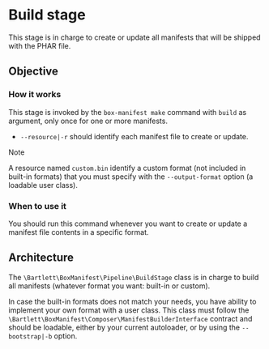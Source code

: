 <!-- markdownlint-disable MD013 -->
# Build stage

This stage is in charge to create or update all manifests that will be shipped with the PHAR file.

## Objective

### How it works

This stage is invoked by the `box-manifest make` command with `build` as argument, only once for one or more manifests.

- `--resource|-r` should identify each manifest file to create or update.

> [!NOTE]
>
> A resource named `custom.bin` identify a custom format (not included in built-in formats)
> that you must specify with the `--output-format` option (a loadable user class).

### When to use it

You should run this command whenever you want to create or update a manifest file contents in a specific format.

## Architecture

The `\Bartlett\BoxManifest\Pipeline\BuildStage` class is in charge to build all manifests
(whatever format you want: built-in or custom).

In case the built-in formats does not match your needs, you have ability to implement your own format with a user class.
This class must follow the `\Bartlett\BoxManifest\Composer\ManifestBuilderInterface` contract and should be loadable,
either by your current autoloader, or by using the `--bootstrap|-b` option.
